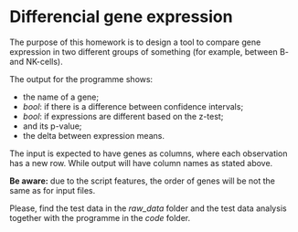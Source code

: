 # Differencial gene expression

The purpose of this homework is to design a tool to compare gene expression in two different groups of something (for example, between B- and NK-cells).

The output for the programme shows:
  - the name of a gene;
  - _bool_: if there is a difference between confidence intervals;
  - _bool_: if expressions are different based on the z-test;
  - and its p-value;
  - the delta between expression means.

The input is expected to have genes as columns, where each observation has a new row. While output will have column names as stated above.

**Be aware:** due to the script features, the order of genes will be not the same as for input files.

Please, find the test data in the _raw_data_ folder and the test data analysis together with the programme in the _code_ folder.
